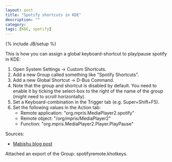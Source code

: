```yaml
---
layout: post
title: "Spotify shortcuts in KDE"
description: ""
category: 
tags: [KDE, spotify]
---
```

{% include JB/setup %}

This is how you can assign a global keyboard-shortcut to play/pause spotify in KDE:

1. Open System Settings -> Custom Shortcuts.
2. Add a new Group called something like "Spotify Shortcuts".
3. Add a new Global Shortcut -> D-Bus Command.
4. Note that the group and shortcut is disabled by default.
   You need to enable it by ticking the select-box to the right of the name of the group (might need to scroll horizontally).
5. Set a Keyboard-combination in the Trigger tab (e.g. Super+Shift+F5).
6. Set the following values in the Action tab:
    * Remote application: "org.mpris.MediaPlayer2.spotify"
    * Remote object: "/org/mpris/MediaPlayer2"
    * Function: "org.mpris.MediaPlayer2.Player.PlayPause"

Sources:
* [Mabishu blog post](http://www.mabishu.com/blog/2010/11/15/playing-with-d-bus-interface-of-spotify-for-linux/)

Attached an export of the Group: spotifyremote.khotkeys.

